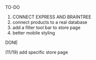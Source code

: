 TO-DO

1. CONNECT EXPRESS AND BRAINTREE
2. connect products to a real database
3. add a filter tool bar to store page
4. better mobile styling

DONE

(11/19) add specific store page